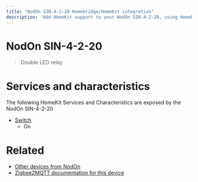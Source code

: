 ```yaml
---
title: "NodOn SIN-4-2-20 Homebridge/HomeKit integration"
description: "Add HomeKit support to your NodOn SIN-4-2-20, using Homebridge, Zigbee2MQTT and homebridge-z2m."
---
```

<!---
This file has been GENERATED using src/docgen/docgen.ts
DO NOT EDIT THIS FILE MANUALLY!
-->
# NodOn SIN-4-2-20
> Double LED relay


# Services and characteristics
The following HomeKit Services and Characteristics are exposed by
the NodOn SIN-4-2-20

* [Switch](../../switch.md)
  * On


# Related
* [Other devices from NodOn](../index.md#nodon)
* [Zigbee2MQTT documentation for this device](https://www.zigbee2mqtt.io/devices/SIN-4-2-20.html)
